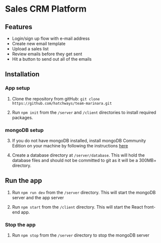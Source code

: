 # Sales CRM Platform

## Features

- Login/sign up flow with e-mail address
- Create new email template
- Upload a sales list
- Review emails before they get sent
- Hit a button to send out all of the emails

## Installation

### App setup

1. Clone the repository from gitHub: `git clone https://github.com/hatchways/team-marinara.git`

2. Run `npm init` from the `/server` and `/client` directories to install required packages.

### mongoDB setup

3. If you do not have mongoDB installed, install mongoDB Community Edition on your machine by following the instructions [here](https://docs.mongodb.com/manual/installation/)

4. Create a database directory at `/server/database`. This will hold the database files and should not be committed to git as it will be a 300MB+ directory.

## Run the app

1. Run `npm run dev` from the `/server` directory. This will start the mongoDB server and the app server

2. Run `npm start` from the `/client` directory. This will start the React front-end app.

### Stop the app

1. Run `npm stop` from the `/server` directory to stop the mongoDB server
